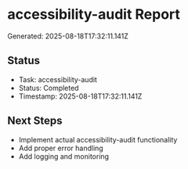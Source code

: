 # accessibility-audit Report

Generated: 2025-08-18T17:32:11.141Z

## Status
- Task: accessibility-audit
- Status: Completed
- Timestamp: 2025-08-18T17:32:11.141Z

## Next Steps
- Implement actual accessibility-audit functionality
- Add proper error handling
- Add logging and monitoring
